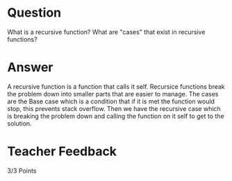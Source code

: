 # Question

What is a recursive function? What are "cases" that exist in recursive functions?

# Answer

A recursive function is a function that calls it self. Recursice functions break the problem down into smaller parts that are easier to manage. The cases are the Base case which is a condition that if it is met the function would stop, this prevents stack overflow. Then we have the recursive case which is breaking the problem down and calling the function on it self to get to the solution.

# Teacher Feedback

3/3 Points
